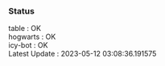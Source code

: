 ### Status


table : OK  
hogwarts : OK  
icy-bot : OK  
Latest Update : 2023-05-12 03:08:36.191575
